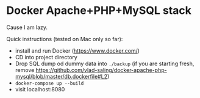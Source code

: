 # Docker Apache+PHP+MySQL stack

Cause I am lazy.

Quick instructions (tested on Mac only so far):
- install and run Docker (https://www.docker.com/)
- CD into project directory
- Drop SQL dump od dummy data into `./backup` (if you are starting fresh, remove https://github.com/vlad-saling/docker-apache-php-mysql/blob/master/db.dockerfile#L2)
- `docker-compose up --build`
- visit localhost:8080
